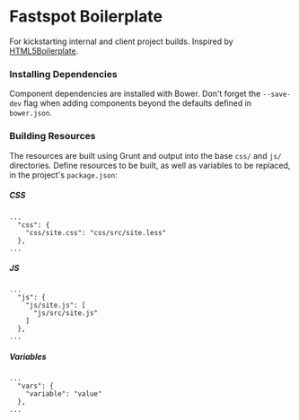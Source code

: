# Fastspot Boilerplate

For kickstarting internal and client project builds. Inspired by [HTML5Boilerplate](http://html5boilerplate.com/).

### Installing Dependencies

Component dependencies are installed with Bower. Don't forget the `--save-dev` flag when adding components beyond the defaults defined in `bower.json`.

### Building Resources

The resources are built using Grunt and output into the base `css/` and `js/` directories. Define resources to be built, as well as variables to be replaced, in the project's `package.json`:

##### CSS

```
...
  "css": {
    "css/site.css": "css/src/site.less"
  },
...
```

##### JS

```
...
  "js": {
    "js/site.js": [
      "js/src/site.js"
    ]
  },
...
```

##### Variables

```
...
  "vars": {
	"variable": "value"
  },
...
```

